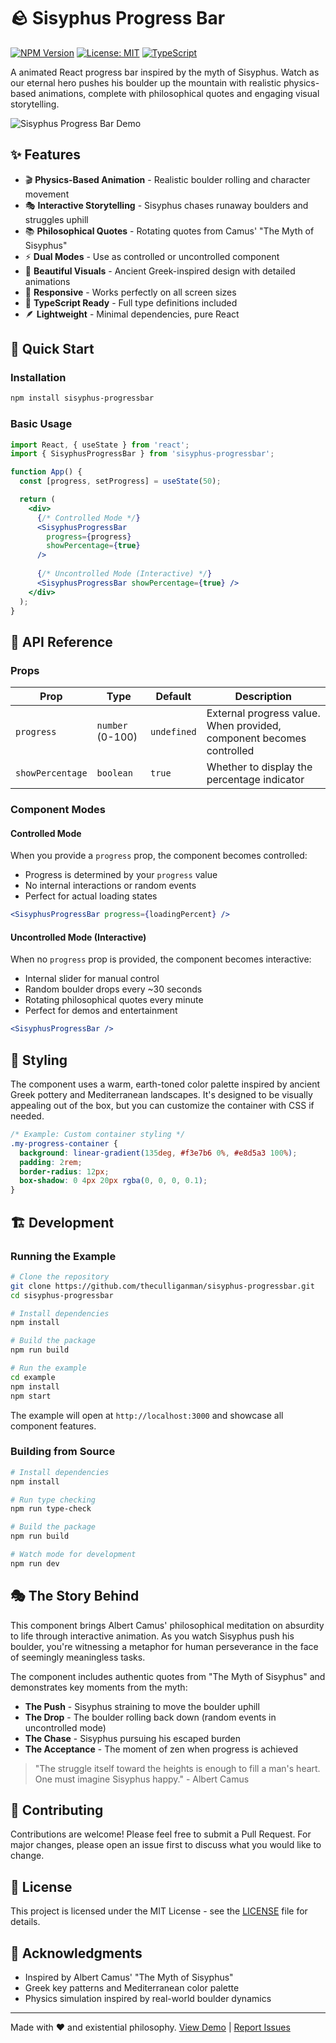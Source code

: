 # 🪨 Sisyphus Progress Bar

[![NPM Version](https://img.shields.io/npm/v/sisyphus-progressbar)](https://www.npmjs.com/package/sisyphus-progressbar)
[![License: MIT](https://img.shields.io/badge/License-MIT-yellow.svg)](https://opensource.org/licenses/MIT)
[![TypeScript](https://img.shields.io/badge/TypeScript-Ready-blue.svg)](https://www.typescriptlang.org/)

A animated React progress bar inspired by the myth of Sisyphus. Watch as our eternal hero pushes his boulder up the mountain with realistic physics-based animations, complete with philosophical quotes and engaging visual storytelling.

![Sisyphus Progress Bar Demo](https://raw.githubusercontent.com/theculliganman/sisyphus-progressbar/main/demo.gif)

## ✨ Features

- 🎬 **Physics-Based Animation** - Realistic boulder rolling and character movement
- 🎭 **Interactive Storytelling** - Sisyphus chases runaway boulders and struggles uphill
- 📚 **Philosophical Quotes** - Rotating quotes from Camus' "The Myth of Sisyphus"
- ⚡ **Dual Modes** - Use as controlled or uncontrolled component
- 🎨 **Beautiful Visuals** - Ancient Greek-inspired design with detailed animations
- 📱 **Responsive** - Works perfectly on all screen sizes
- 🔧 **TypeScript Ready** - Full type definitions included
- 🪶 **Lightweight** - Minimal dependencies, pure React

## 🚀 Quick Start

### Installation

```bash
npm install sisyphus-progressbar
```

### Basic Usage

```jsx
import React, { useState } from 'react';
import { SisyphusProgressBar } from 'sisyphus-progressbar';

function App() {
  const [progress, setProgress] = useState(50);

  return (
    <div>
      {/* Controlled Mode */}
      <SisyphusProgressBar 
        progress={progress} 
        showPercentage={true} 
      />
      
      {/* Uncontrolled Mode (Interactive) */}
      <SisyphusProgressBar showPercentage={true} />
    </div>
  );
}
```

## 📖 API Reference

### Props

| Prop | Type | Default | Description |
|------|------|---------|-------------|
| `progress` | `number` (0-100) | `undefined` | External progress value. When provided, component becomes controlled |
| `showPercentage` | `boolean` | `true` | Whether to display the percentage indicator |

### Component Modes

#### Controlled Mode
When you provide a `progress` prop, the component becomes controlled:
- Progress is determined by your `progress` value
- No internal interactions or random events
- Perfect for actual loading states

```jsx
<SisyphusProgressBar progress={loadingPercent} />
```

#### Uncontrolled Mode (Interactive)
When no `progress` prop is provided, the component becomes interactive:
- Internal slider for manual control
- Random boulder drops every ~30 seconds
- Rotating philosophical quotes every minute
- Perfect for demos and entertainment

```jsx
<SisyphusProgressBar />
```

## 🎨 Styling

The component uses a warm, earth-toned color palette inspired by ancient Greek pottery and Mediterranean landscapes. It's designed to be visually appealing out of the box, but you can customize the container with CSS if needed.

```css
/* Example: Custom container styling */
.my-progress-container {
  background: linear-gradient(135deg, #f3e7b6 0%, #e8d5a3 100%);
  padding: 2rem;
  border-radius: 12px;
  box-shadow: 0 4px 20px rgba(0, 0, 0, 0.1);
}
```

## 🏗️ Development

### Running the Example

```bash
# Clone the repository
git clone https://github.com/theculliganman/sisyphus-progressbar.git
cd sisyphus-progressbar

# Install dependencies
npm install

# Build the package
npm run build

# Run the example
cd example
npm install
npm start
```

The example will open at `http://localhost:3000` and showcase all component features.

### Building from Source

```bash
# Install dependencies
npm install

# Run type checking
npm run type-check

# Build the package
npm run build

# Watch mode for development
npm run dev
```

## 🎭 The Story Behind

This component brings Albert Camus' philosophical meditation on absurdity to life through interactive animation. As you watch Sisyphus push his boulder, you're witnessing a metaphor for human perseverance in the face of seemingly meaningless tasks.

The component includes authentic quotes from "The Myth of Sisyphus" and demonstrates key moments from the myth:
- **The Push** - Sisyphus straining to move the boulder uphill
- **The Drop** - The boulder rolling back down (random events in uncontrolled mode)
- **The Chase** - Sisyphus pursuing his escaped burden
- **The Acceptance** - The moment of zen when progress is achieved

> "The struggle itself toward the heights is enough to fill a man's heart. One must imagine Sisyphus happy." - Albert Camus

## 🤝 Contributing

Contributions are welcome! Please feel free to submit a Pull Request. For major changes, please open an issue first to discuss what you would like to change.

## 📄 License

This project is licensed under the MIT License - see the [LICENSE](LICENSE) file for details.

## 🙏 Acknowledgments

- Inspired by Albert Camus' "The Myth of Sisyphus"
- Greek key patterns and Mediterranean color palette
- Physics simulation inspired by real-world boulder dynamics

---

Made with ❤️ and existential philosophy. [View Demo](https://theculliganman.github.io/sisyphus-progressbar) | [Report Issues](https://github.com/theculliganman/sisyphus-progressbar/issues)
